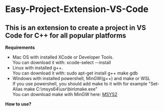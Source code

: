 <h1>Easy-Project-Extension-VS-Code</h1>
<h2> This is an extension to create a project in VS Code for C++ for all popular platforms </h2>

<main>
  <article>
    <strong>Requirements</strong>
    <ul>
      <li>
        Mac OS with installed XCode or Developer Tools.
        <br>
        You can download it with: xcode-select --install
      </li>
      <li>
        Linux with installed g++.
        <br>
        You can download it with: sudo apt-get install g++ make gdb
      </li>
      <li>
        Windows with installed powershell, MinGW(g++) and make or WSL
        <br>
        If you use powershell, you should add make to it with for example "Set-Alias make C:\msys64\usr\bin\make.exe"
        <br>
        You can download make with MinGW here: <a href="https://www.msys2.org/">MSYS2</a>
      </li>
    </ul>
  </article>
 <article>
   <strong>How to use?</strong>
   <p>
    
   </p>
 </article>
</main>
